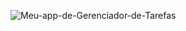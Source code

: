 ![Meu-app-de-Gerenciador-de-Tarefas](https://github.com/user-attachments/assets/83db4bce-db1d-4a29-ad34-48a62e9bf0f5)
